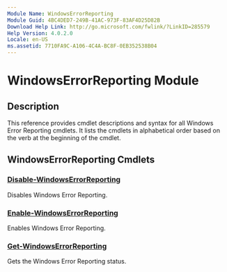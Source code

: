 ```yaml
---
Module Name: WindowsErrorReporting
Module Guid: 4BC4DED7-249B-41AC-973F-83AF4D25D82B
Download Help Link: http://go.microsoft.com/fwlink/?LinkID=285579
Help Version: 4.0.2.0
Locale: en-US
ms.assetid: 7710FA9C-A106-4C4A-BC8F-0EB352538B04
---
```


# WindowsErrorReporting Module
## Description
This reference provides cmdlet descriptions and syntax for all Windows Error Reporting cmdlets. It lists the cmdlets in alphabetical order based on the verb at the beginning of the cmdlet.

## WindowsErrorReporting Cmdlets
### [Disable-WindowsErrorReporting](./Disable-WindowsErrorReporting.md)
Disables Windows Error Reporting.

### [Enable-WindowsErrorReporting](./Enable-WindowsErrorReporting.md)
Enables Windows Error Reporting.

### [Get-WindowsErrorReporting](./Get-WindowsErrorReporting.md)
Gets the Windows Error Reporting status.

